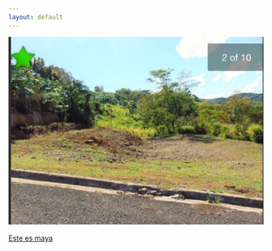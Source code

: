 ```yaml
---
layout: default
---
```


<div class="preview-panel">
<a href="/2015/10/21/Mayaguez-Bo.-Quebrada/">
	<img class="preview-images" src="/Propiedades/venta/mayaguez bo. quebrada/3.jpg">
	<p>Este es maya</p>
</a>
</div>
